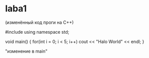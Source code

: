 # laba1

(изменённый код проги на С++)

#include <iostream>
using namespace std;

void main()
{
 for(int i = 0; i < 5; i++) 
 cout << "Halo World" << endl;
}

"изменение в main"


